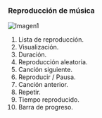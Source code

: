 ### Reproducción de música

![Imagen1]()

1. Lista de reproducción.
2. Visualización.
3. Duración.
4. Reproducción aleatoria.
5. Canción siguiente.
6. Reproducir / Pausa.
7. Canción anterior.
8. Repetir.
9. Tiempo reproducido.
10. Barra de progreso.
